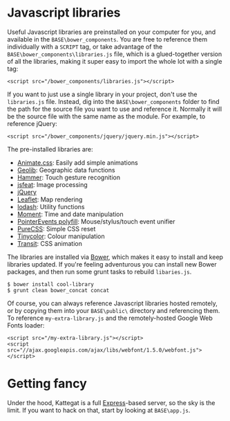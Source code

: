# Javascript libraries

Useful Javascript libraries are preinstalled on your computer for you, and available in the `BASE\bower_components`. You are free to reference them individually with a `SCRIPT` tag, or take advantage of the `BASE\bower_components\libraries.js` file, which is a glued-together version of all the libraries, making it super easy to import the whole lot with a single tag:

````
<script src="/bower_components/libraries.js"></script>
````

If you want to just use a single library in your project, don't use the `libraries.js` file. Instead, dig into the `BASE\bower_components` folder to find the path for the source file you want to use and reference it. Normally it will be the source file with the same name as the module. For example, to reference jQuery:
	
````
<script src="/bower_components/jquery/jquery.min.js"></script>
````

The pre-installed libraries are:
* [Animate.css](http://daneden.github.io/animate.css/): Easily add simple animations
* [Geolib](https://github.com/manuelbieh/Geolib): Geographic data functions
* [Hammer](http://eightmedia.github.io/hammer.js/): Touch gesture recognition
* [jsfeat](http://inspirit.github.io/jsfeat/#imgproc): Image processing
* [jQuery](http://www.jquery.com)
* [Leaflet](http://leafletjs.com/): Map rendering
* [lodash](https://github.com/lodash/lodash): Utility functions
* [Moment](http://momentjs.com/): Time and date manipulation
* [PointerEvents polyfill](https://github.com/Polymer/PointerEvents): Mouse/stylus/touch event unifier
* [PureCSS](http://purecss.io): Simple CSS reset
* [Tinycolor](https://github.com/bgrins/TinyColor): Colour manipulation
* [Transit](http://ricostacruz.com/jquery.transit/): CSS animation

The libraries are installed via [Bower](http://bower.io/), which makes it easy to install and keep libraries updated. If you're feeling adventurous you can install new Bower packages, and then run some grunt tasks to rebuild `libaries.js`.

````
$ bower install cool-library
$ grunt clean bower_concat concat
````

Of course, you can always reference Javascript libraries hosted remotely, or by copying them into your `BASE\public\` directory and referencing them. To reference `my-extra-library.js` and the remotely-hosted Google Web Fonts loader:
````
<script src="/my-extra-library.js"></script>
<script src="//ajax.googleapis.com/ajax/libs/webfont/1.5.0/webfont.js"></script>
````

# Getting fancy

Under the hood, Kattegat is a full [Express](http://expressjs.com)-based server, so the sky is the limit. If you want to hack on that, start by looking at `BASE\app.js`.

